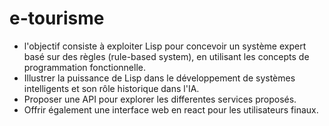 # e-tourisme
- l'objectif consiste à exploiter Lisp pour concevoir un système expert basé sur des règles (rule-based system), en utilisant les concepts de programmation fonctionnelle.
- Illustrer la puissance de Lisp dans le développement de systèmes intelligents et son rôle historique dans l'IA.
- Proposer une API pour explorer les differentes services proposés.
- Offrir également une interface web en react pour les utilisateurs finaux.
